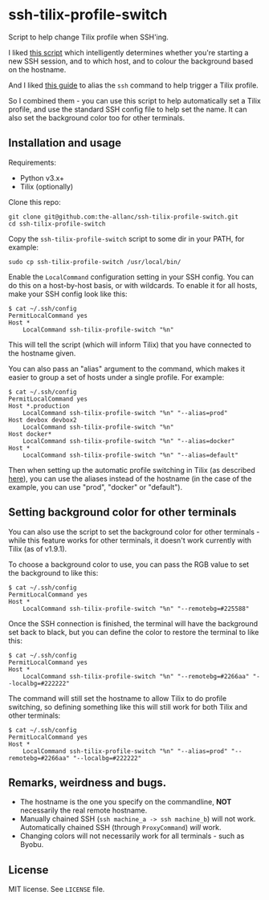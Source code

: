 ssh-tilix-profile-switch
========================

Script to help change Tilix profile when SSH'ing.

I liked [this script](https://github.com/fboender/sshbg) which intelligently determines whether you're starting a new SSH session, and to which host, and to colour the background based on the hostname.

And I liked [this guide](https://deeb.me/20190116/change-profiles-automatically-in-tilix-when-connecting-to-ssh-hosts) to alias the `ssh` command to help trigger a Tilix profile.

So I combined them - you can use this script to help automatically set a Tilix profile, and use the standard SSH config file to help set the name. It can also set the background color too for other terminals.

## Installation and usage

Requirements:

* Python v3.x+
* Tilix (optionally)

Clone this repo:

    git clone git@github.com:the-allanc/ssh-tilix-profile-switch.git
    cd ssh-tilix-profile-switch

Copy the `ssh-tilix-profile-switch` script to some dir in your PATH, for example:

    sudo cp ssh-tilix-profile-switch /usr/local/bin/

Enable the `LocalCommand` configuration setting in your SSH config. You can do
this on a host-by-host basis, or with wildcards. To enable it for all hosts,
make your SSH config look like this:

    $ cat ~/.ssh/config
    PermitLocalCommand yes
    Host *
        LocalCommand ssh-tilix-profile-switch "%n"

This will tell the script (which will inform Tilix) that you have connected to the hostname given.

You can also pass an "alias" argument to the command, which makes it easier to group
a set of hosts under a single profile. For example:

    $ cat ~/.ssh/config
    PermitLocalCommand yes
    Host *.production
        LocalCommand ssh-tilix-profile-switch "%n" "--alias=prod"
    Host devbox devbox2
        LocalCommand ssh-tilix-profile-switch "%n"
    Host docker*
        LocalCommand ssh-tilix-profile-switch "%n" "--alias=docker"
    Host *
        LocalCommand ssh-tilix-profile-switch "%n" "--alias=default"

Then when setting up the automatic profile switching in Tilix (as described [here](https://deeb.me/20190116/change-profiles-automatically-in-tilix-when-connecting-to-ssh-hosts)), you can use the aliases instead of the hostname (in the case of the example, you can use "prod", "docker" or "default").

## Setting background color for other terminals

You can also use the script to set the background color for other terminals - while this feature works for other terminals, it doesn't work currently with Tilix (as of v1.9.1).

To choose a background color to use, you can pass the RGB value to set the background to like this:

    $ cat ~/.ssh/config
    PermitLocalCommand yes
    Host *
        LocalCommand ssh-tilix-profile-switch "%n" "--remotebg=#225588"

Once the SSH connection is finished, the terminal will have the background set back to black, but you can define the color to restore the terminal to like this:

    $ cat ~/.ssh/config
    PermitLocalCommand yes
    Host *
        LocalCommand ssh-tilix-profile-switch "%n" "--remotebg=#2266aa" "--localbg=#222222"

The command will still set the hostname to allow Tilix to do profile switching, so defining something like this will still work for both Tilix and other terminals:

    $ cat ~/.ssh/config
    PermitLocalCommand yes
    Host *
        LocalCommand ssh-tilix-profile-switch "%n" "--alias=prod" "--remotebg=#2266aa" "--localbg=#222222"

## Remarks, weirdness and bugs.

* The hostname is the one you specify on the commandline, **NOT** necessarily
  the real remote hostname.
* Manually chained SSH (`ssh machine_a -> ssh machine_b`) will not work.
  Automatically chained SSH (through `ProxyCommand`) *will* work.
* Changing colors will not necessarily work for all terminals - such as Byobu.

## License

MIT license. See `LICENSE` file.
